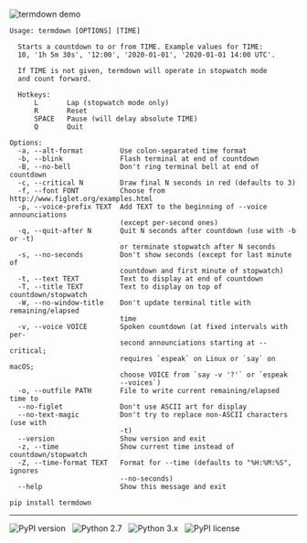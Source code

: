 ![termdown demo](/termdown.gif?raw=true)

```
Usage: termdown [OPTIONS] [TIME]

  Starts a countdown to or from TIME. Example values for TIME:
  10, '1h 5m 30s', '12:00', '2020-01-01', '2020-01-01 14:00 UTC'.

  If TIME is not given, termdown will operate in stopwatch mode
  and count forward.

  Hotkeys:
      L       Lap (stopwatch mode only)
      R       Reset
      SPACE   Pause (will delay absolute TIME)
      Q       Quit

Options:
  -a, --alt-format         Use colon-separated time format
  -b, --blink              Flash terminal at end of countdown
  -B, --no-bell            Don't ring terminal bell at end of countdown
  -c, --critical N         Draw final N seconds in red (defaults to 3)
  -f, --font FONT          Choose from http://www.figlet.org/examples.html
  -p, --voice-prefix TEXT  Add TEXT to the beginning of --voice announciations
                           (except per-second ones)
  -q, --quit-after N       Quit N seconds after countdown (use with -b or -t)
                           or terminate stopwatch after N seconds
  -s, --no-seconds         Don't show seconds (except for last minute of
                           countdown and first minute of stopwatch)
  -t, --text TEXT          Text to display at end of countdown
  -T, --title TEXT         Text to display on top of countdown/stopwatch
  -W, --no-window-title    Don't update terminal title with remaining/elapsed
                           time
  -v, --voice VOICE        Spoken countdown (at fixed intervals with per-
                           second announciations starting at --critical;
                           requires `espeak` on Linux or `say` on macOS;
                           choose VOICE from `say -v '?'` or `espeak
                           --voices`)
  -o, --outfile PATH       File to write current remaining/elapsed time to
  --no-figlet              Don't use ASCII art for display
  --no-text-magic          Don't try to replace non-ASCII characters (use with
                           -t)
  --version                Show version and exit
  -z, --time               Show current time instead of countdown/stopwatch
  -Z, --time-format TEXT   Format for --time (defaults to "%H:%M:%S", ignores
                           --no-seconds)
  --help                   Show this message and exit
```

```
pip install termdown
```

------------------------------------------------------------------------

![PyPI version](http://img.shields.io/pypi/v/termdown.svg) &nbsp; ![Python 2.7](http://img.shields.io/badge/Python-2.7-green.svg) &nbsp; ![Python 3.x](http://img.shields.io/badge/Python-3.x-green.svg) &nbsp; ![PyPI license](http://img.shields.io/badge/License-GPLv3-red.svg)
